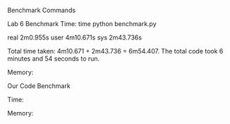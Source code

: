Benchmark Commands


Lab 6 Benchmark 
Time: time python benchmark.py

real    2m0.955s
user    4m10.671s
sys     2m43.736s

Total time taken: 4m10.671 + 2m43.736 = 6m54.407. The total code took 6 minutes and 54 seconds to run.

Memory: 

Our Code Benchmark

Time:

Memory: 